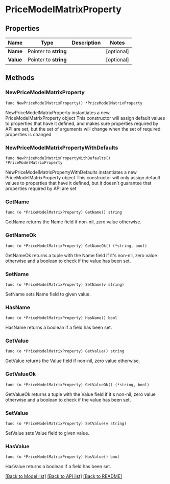 # PriceModelMatrixProperty

## Properties

Name | Type | Description | Notes
------------ | ------------- | ------------- | -------------
**Name** | Pointer to **string** |  | [optional] 
**Value** | Pointer to **string** |  | [optional] 

## Methods

### NewPriceModelMatrixProperty

`func NewPriceModelMatrixProperty() *PriceModelMatrixProperty`

NewPriceModelMatrixProperty instantiates a new PriceModelMatrixProperty object
This constructor will assign default values to properties that have it defined,
and makes sure properties required by API are set, but the set of arguments
will change when the set of required properties is changed

### NewPriceModelMatrixPropertyWithDefaults

`func NewPriceModelMatrixPropertyWithDefaults() *PriceModelMatrixProperty`

NewPriceModelMatrixPropertyWithDefaults instantiates a new PriceModelMatrixProperty object
This constructor will only assign default values to properties that have it defined,
but it doesn't guarantee that properties required by API are set

### GetName

`func (o *PriceModelMatrixProperty) GetName() string`

GetName returns the Name field if non-nil, zero value otherwise.

### GetNameOk

`func (o *PriceModelMatrixProperty) GetNameOk() (*string, bool)`

GetNameOk returns a tuple with the Name field if it's non-nil, zero value otherwise
and a boolean to check if the value has been set.

### SetName

`func (o *PriceModelMatrixProperty) SetName(v string)`

SetName sets Name field to given value.

### HasName

`func (o *PriceModelMatrixProperty) HasName() bool`

HasName returns a boolean if a field has been set.

### GetValue

`func (o *PriceModelMatrixProperty) GetValue() string`

GetValue returns the Value field if non-nil, zero value otherwise.

### GetValueOk

`func (o *PriceModelMatrixProperty) GetValueOk() (*string, bool)`

GetValueOk returns a tuple with the Value field if it's non-nil, zero value otherwise
and a boolean to check if the value has been set.

### SetValue

`func (o *PriceModelMatrixProperty) SetValue(v string)`

SetValue sets Value field to given value.

### HasValue

`func (o *PriceModelMatrixProperty) HasValue() bool`

HasValue returns a boolean if a field has been set.


[[Back to Model list]](../README.md#documentation-for-models) [[Back to API list]](../README.md#documentation-for-api-endpoints) [[Back to README]](../README.md)


